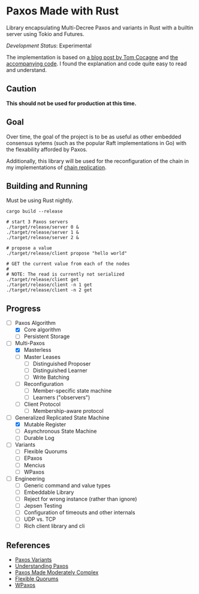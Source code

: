 # Paxos Made with Rust

Library encapsulating Multi-Decree Paxos and variants in Rust with a builtin server using Tokio and Futures.

*Development Status*: Experimental

The implementation is based on [a blog post by Tom Cocagne](https://understandingpaxos.wordpress.com/) and [the accompanying code](github.com/cocagne/multi-paxos-example). I
found the explanation and code quite easy to read and understand.

## Caution
**This should not be used for production at this time.**

## Goal
Over time, the goal of the project is to be as useful as other embedded consensus sytems (such as the popular Raft implementations in Go) with the flexability afforded by Paxos.

Additionally, this library will be used for the reconfiguration of the chain in my implementations of [chain replication](https://github.com/zowens/chain-replication).

## Building and Running

Must be using Rust nightly.

```shell
cargo build --release

# start 3 Paxos servers
./target/release/server 0 &
./target/release/server 1 &
./target/release/server 2 &

# propose a value
./target/release/client propose "hello world"

# GET the current value from each of the nodes
# 
# NOTE: The read is currently not serialized
./target/release/client get
./target/release/client -n 1 get
./target/release/client -n 2 get
```

## Progress
- [ ] Paxos Algorithm
    - [X] Core algorithm
    - [ ] Persistent Storage
- [ ] Multi-Paxos
    - [X] Masterless
    - [ ] Master Leases
        - [ ] Distinguished Proposer
        - [ ] Distinguished Learner
        - [ ] Write Batching
    - [ ] Reconfiguration
        - [ ] Member-specific state machine
        - [ ] Learners ("observers")
    - [ ] Client Protocol
        - [ ] Membership-aware protocol
- [ ] Generalized Replicated State Machine
    - [X] Mutable Register
    - [ ] Asynchronous State Machine
    - [ ] Durable Log
- [ ] Variants
    - [ ] Flexible Quorums
    - [ ] EPaxos
    - [ ] Mencius
    - [ ] WPaxos
- [ ] Engineering
    - [ ] Generic command and value types
    - [ ] Embeddable Library
    - [ ] Reject for wrong instance (rather than ignore)
    - [ ] Jepsen Testing
    - [ ] Configuration of timeouts and other internals
    - [ ] UDP vs. TCP
    - [ ] Rich client library and cli

## References
* [Paxos Variants](http://paxos.systems/variants.html#mencius)
* [Understanding Paxos](https://understandingpaxos.wordpress.com/)
* [Paxos Made Moderately Complex](http://paxos.systems/)
* [Flexible Quorums](https://fpaxos.github.io/)
* [WPaxos](https://muratbuffalo.blogspot.com/2017/12/wpaxos-wide-area-network-paxos-protocol.html)
